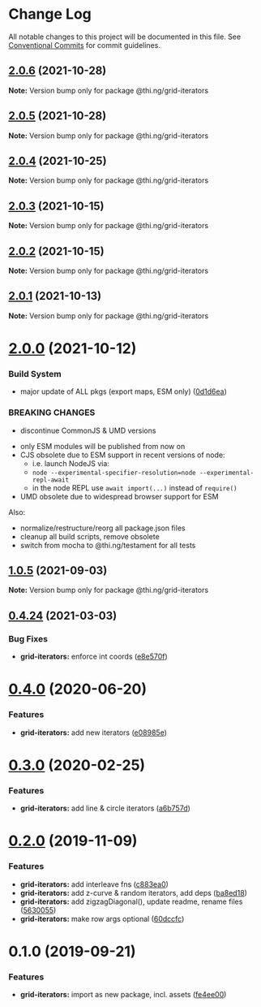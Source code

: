 # Change Log

All notable changes to this project will be documented in this file.
See [Conventional Commits](https://conventionalcommits.org) for commit guidelines.

## [2.0.6](https://github.com/thi-ng/umbrella/compare/@thi.ng/grid-iterators@2.0.5...@thi.ng/grid-iterators@2.0.6) (2021-10-28)

**Note:** Version bump only for package @thi.ng/grid-iterators





## [2.0.5](https://github.com/thi-ng/umbrella/compare/@thi.ng/grid-iterators@2.0.4...@thi.ng/grid-iterators@2.0.5) (2021-10-28)

**Note:** Version bump only for package @thi.ng/grid-iterators





## [2.0.4](https://github.com/thi-ng/umbrella/compare/@thi.ng/grid-iterators@2.0.3...@thi.ng/grid-iterators@2.0.4) (2021-10-25)

**Note:** Version bump only for package @thi.ng/grid-iterators





## [2.0.3](https://github.com/thi-ng/umbrella/compare/@thi.ng/grid-iterators@2.0.2...@thi.ng/grid-iterators@2.0.3) (2021-10-15)

**Note:** Version bump only for package @thi.ng/grid-iterators





## [2.0.2](https://github.com/thi-ng/umbrella/compare/@thi.ng/grid-iterators@2.0.1...@thi.ng/grid-iterators@2.0.2) (2021-10-15)

**Note:** Version bump only for package @thi.ng/grid-iterators





## [2.0.1](https://github.com/thi-ng/umbrella/compare/@thi.ng/grid-iterators@2.0.0...@thi.ng/grid-iterators@2.0.1) (2021-10-13)

**Note:** Version bump only for package @thi.ng/grid-iterators





# [2.0.0](https://github.com/thi-ng/umbrella/compare/@thi.ng/grid-iterators@1.0.5...@thi.ng/grid-iterators@2.0.0) (2021-10-12)


### Build System

* major update of ALL pkgs (export maps, ESM only) ([0d1d6ea](https://github.com/thi-ng/umbrella/commit/0d1d6ea9fab2a645d6c5f2bf2591459b939c09b6))


### BREAKING CHANGES

* discontinue CommonJS & UMD versions

- only ESM modules will be published from now on
- CJS obsolete due to ESM support in recent versions of node:
  - i.e. launch NodeJS via:
  - `node --experimental-specifier-resolution=node --experimental-repl-await`
  - in the node REPL use `await import(...)` instead of `require()`
- UMD obsolete due to widespread browser support for ESM

Also:
- normalize/restructure/reorg all package.json files
- cleanup all build scripts, remove obsolete
- switch from mocha to @thi.ng/testament for all tests






##  [1.0.5](https://github.com/thi-ng/umbrella/compare/@thi.ng/grid-iterators@1.0.4...@thi.ng/grid-iterators@1.0.5) (2021-09-03) 

**Note:** Version bump only for package @thi.ng/grid-iterators 

##  [0.4.24](https://github.com/thi-ng/umbrella/compare/@thi.ng/grid-iterators@0.4.23...@thi.ng/grid-iterators@0.4.24) (2021-03-03) 

###  Bug Fixes 

- **grid-iterators:** enforce int coords ([e8e570f](https://github.com/thi-ng/umbrella/commit/e8e570fa57640569554084a846cbde54966c0b06)) 

#  [0.4.0](https://github.com/thi-ng/umbrella/compare/@thi.ng/grid-iterators@0.3.17...@thi.ng/grid-iterators@0.4.0) (2020-06-20) 

###  Features 

- **grid-iterators:** add new iterators ([e08985e](https://github.com/thi-ng/umbrella/commit/e08985ee07a2bc449e4f2126191a96261ef6dfb0)) 

#  [0.3.0](https://github.com/thi-ng/umbrella/compare/@thi.ng/grid-iterators@0.2.3...@thi.ng/grid-iterators@0.3.0) (2020-02-25) 

###  Features 

- **grid-iterators:** add line & circle iterators ([a6b757d](https://github.com/thi-ng/umbrella/commit/a6b757dd350e46404bfd2f82e58d8a3bc2c5b133)) 

#  [0.2.0](https://github.com/thi-ng/umbrella/compare/@thi.ng/grid-iterators@0.1.0...@thi.ng/grid-iterators@0.2.0) (2019-11-09) 

###  Features 

- **grid-iterators:** add interleave fns ([c883ea0](https://github.com/thi-ng/umbrella/commit/c883ea03d9a37698533d981a96f7122828731364)) 
- **grid-iterators:** add z-curve & random iterators, add deps ([ba8ed18](https://github.com/thi-ng/umbrella/commit/ba8ed18cd84db77ccb35ed95586c66151cf1d690)) 
- **grid-iterators:** add zigzagDiagonal(), update readme, rename files ([5630055](https://github.com/thi-ng/umbrella/commit/56300557f395698f82b453c79956ada72726444a)) 
- **grid-iterators:** make row args optional ([60dccfc](https://github.com/thi-ng/umbrella/commit/60dccfcb0ba1d731eeecd4c12433d44b5491e7a7)) 

#  0.1.0 (2019-09-21) 

###  Features 

- **grid-iterators:** import as new package, incl. assets ([fe4ee00](https://github.com/thi-ng/umbrella/commit/fe4ee00))
